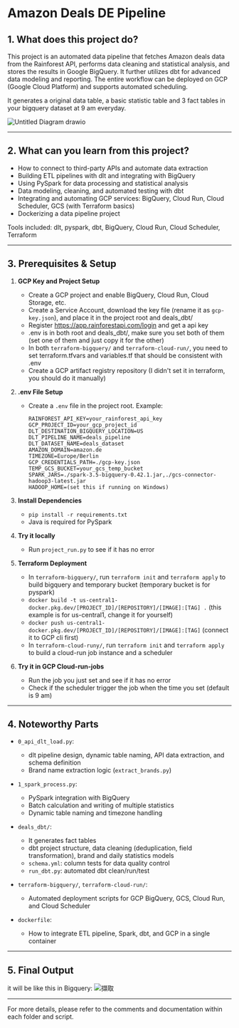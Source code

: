 # Amazon Deals DE Pipeline

## 1. What does this project do?

This project is an automated data pipeline that fetches Amazon deals data from the Rainforest API, performs data cleaning and statistical analysis, and stores the results in Google BigQuery. It further utilizes dbt for advanced data modeling and reporting. The entire workflow can be deployed on GCP (Google Cloud Platform) and supports automated scheduling.

It generates a original data table, a basic statistic table and 3 fact tables in your bigquery dataset at 9 am everyday. 

![Untitled Diagram drawio](https://github.com/user-attachments/assets/419d7c76-9099-4395-a2e7-eed305b53779)

---

## 2. What can you learn from this project?

- How to connect to third-party APIs and automate data extraction
- Building ETL pipelines with dlt and integrating with BigQuery
- Using PySpark for data processing and statistical analysis
- Data modeling, cleaning, and automated testing with dbt
- Integrating and automating GCP services: BigQuery, Cloud Run, Cloud Scheduler, GCS (with Terraform basics)
- Dockerizing a data pipeline project

Tools included: dlt, pyspark, dbt, BigQuery, Cloud Run, Cloud Scheduler, Terraform

---

## 3. Prerequisites & Setup

1. **GCP Key and Project Setup**
   - Create a GCP project and enable BigQuery, Cloud Run, Cloud Storage, etc.
   - Create a Service Account, download the key file (rename it as `gcp-key.json`), and place it in the project root and deals_dbt/
   - Register https://app.rainforestapi.com/login and get a api key
   - .env is in both root and deals_dbt/, make sure you set both of them (set one of them and just copy it for the other)
   - In both `terraform-bigquery/` and `terraform-cloud-run/`, you need to set terraform.tfvars and variables.tf that should be consistent with .env
   - Create a GCP artifact registry repository (I didn't set it in terraform, you should do it manually)

2. **.env File Setup**
   - Create a `.env` file in the project root. Example:
     ```
     RAINFOREST_API_KEY=your_rainforest_api_key
     GCP_PROJECT_ID=your_gcp_project_id
     DLT_DESTINATION_BIGQUERY_LOCATION=US
     DLT_PIPELINE_NAME=deals_pipeline
     DLT_DATASET_NAME=deals_dataset
     AMAZON_DOMAIN=amazon.de
     TIMEZONE=Europe/Berlin
     GCP_CREDENTIALS_PATH=./gcp-key.json
     TEMP_GCS_BUCKET=your_gcs_temp_bucket
     SPARK_JARS=./spark-3.5-bigquery-0.42.1.jar,./gcs-connector-hadoop3-latest.jar
     HADOOP_HOME=(set this if running on Windows)
     ```
3. **Install Dependencies**
   - `pip install -r requirements.txt`
   - Java is required for PySpark

4. **Try it locally**
   - Run `project_run.py` to see if it has no error

5. **Terraform Deployment**
   - In `terraform-bigquery/`, run `terraform init` and `terraform apply` to build bigquery and temporary bucket (temporary bucket is for pyspark)
   - `docker build -t us-central1-docker.pkg.dev/[PROJECT_ID]/[REPOSITORY]/[IMAGE]:[TAG] .` (this example is for us-central1, change it for yourself)
   - `docker push us-central1-docker.pkg.dev/[PROJECT_ID]/[REPOSITORY]/[IMAGE]:[TAG]` (connect it to GCP cli first)
   - In `terraform-cloud-runy/`, run `terraform init` and `terraform apply` to build a cloud-run job instance and a scheduler

3. **Try it in GCP Cloud-run-jobs**
   - Run the job you just set and see if it has no error
   - Check if the scheduler trigger the job when the time you set (default is 9 am)

---

## 4. Noteworthy Parts

- `0_api_dlt_load.py`:  
  - dlt pipeline design, dynamic table naming, API data extraction, and schema definition
  - Brand name extraction logic (`extract_brands.py`)

- `1_spark_process.py`:  
  - PySpark integration with BigQuery
  - Batch calculation and writing of multiple statistics
  - Dynamic table naming and timezone handling

- `deals_dbt/`:
  - It generates fact tables 
  - dbt project structure, data cleaning (deduplication, field transformation), brand and daily statistics models
  - `schema.yml`: column tests for data quality control
  - `run_dbt.py`: automated dbt clean/run/test

- `terraform-bigquery/`, `terraform-cloud-run/`:  
  - Automated deployment scripts for GCP BigQuery, GCS, Cloud Run, and Cloud Scheduler

- `dockerfile`:  
  - How to integrate ETL pipeline, Spark, dbt, and GCP in a single container

---

## 5. Final Output

it will be like this in Bigquery:
![擷取](https://github.com/user-attachments/assets/e0087607-6b2a-4e85-b833-8e170791a1a1)


---

For more details, please refer to the comments and documentation within each folder and script.
